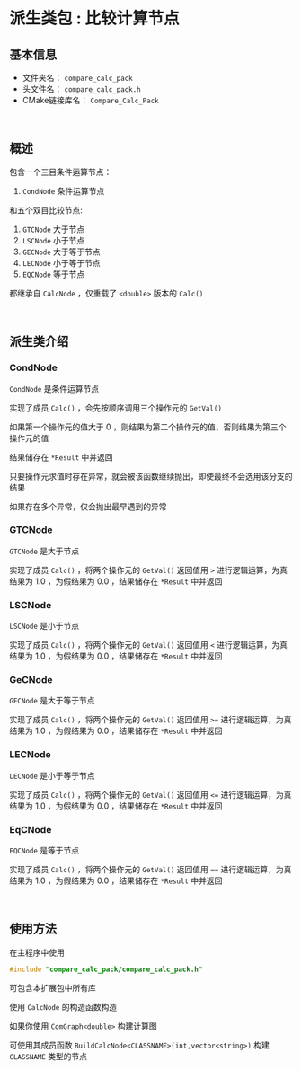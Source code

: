 # 派生类包 : 比较计算节点 

## 基本信息

- 文件夹名： `compare_calc_pack`
- 头文件名： `compare_calc_pack.h`
- CMake链接库名： `Compare_Calc_Pack`

<br/>

## 概述

包含一个三目条件运算节点：

1. `CondNode` 条件运算节点

和五个双目比较节点:

1. `GTCNode` 大于节点
2. `LSCNode` 小于节点
3. `GECNode` 大于等于节点
4. `LECNode` 小于等于节点
5. `EQCNode` 等于节点

都继承自 `CalcNode` ，仅重载了 `<double>` 版本的 `Calc()`

<br/>

## 派生类介绍 

### CondNode

`CondNode` 是条件运算节点

实现了成员 `Calc()` ，会先按顺序调用三个操作元的 `GetVal()` 

如果第一个操作元的值大于 $0$ ，则结果为第二个操作元的值，否则结果为第三个操作元的值

结果储存在 `*Result` 中并返回

只要操作元求值时存在异常，就会被该函数继续抛出，即使最终不会选用该分支的结果

如果存在多个异常，仅会抛出最早遇到的异常

### GTCNode

`GTCNode` 是大于节点

实现了成员 `Calc()` ，将两个操作元的 `GetVal()` 返回值用 `>` 进行逻辑运算，为真结果为 $1.0$ ，为假结果为 $0.0$ ，结果储存在 `*Result` 中并返回

### LSCNode

`LSCNode` 是小于节点

实现了成员 `Calc()` ，将两个操作元的 `GetVal()` 返回值用 `<` 进行逻辑运算，为真结果为 $1.0$ ，为假结果为 $0.0$ ，结果储存在 `*Result` 中并返回

### GeCNode

`GECNode` 是大于等于节点

实现了成员 `Calc()` ，将两个操作元的 `GetVal()` 返回值用 `>=` 进行逻辑运算，为真结果为 $1.0$ ，为假结果为 $0.0$ ，结果储存在 `*Result` 中并返回

### LECNode

`LECNode` 是小于等于节点

实现了成员 `Calc()` ，将两个操作元的 `GetVal()` 返回值用 `<=` 进行逻辑运算，为真结果为 $1.0$ ，为假结果为 $0.0$ ，结果储存在 `*Result` 中并返回

### EqCNode

`EQCNode` 是等于节点

实现了成员 `Calc()` ，将两个操作元的 `GetVal()` 返回值用 `==` 进行逻辑运算，为真结果为 $1.0$ ，为假结果为 $0.0$ ，结果储存在 `*Result` 中并返回

<br>

## 使用方法

在主程序中使用 

```c++
#include "compare_calc_pack/compare_calc_pack.h"
```

可包含本扩展包中所有库

使用 `CalcNode` 的构造函数构造

如果你使用 `ComGraph<double>` 构建计算图

可使用其成员函数 `BuildCalcNode<CLASSNAME>(int,vector<string>)` 构建 `CLASSNAME` 类型的节点
